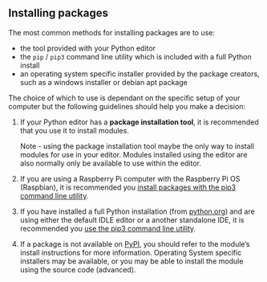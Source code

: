 ## Installing packages

The most common methods for installing packages are to use:

+ the tool provided with your Python editor
+ the `pip` / `pip3` command line utility which is included with a full Python install
+ an operating system specific installer provided by the package creators, such as a windows installer or debian apt package 

The choice of which to use is dependant on the specific setup of your computer but the following guidelines should help you make a decision:

1. If your Python editor has a **package installation tool**, it is recommended that you use it to install modules. 

    Note - using the package installation tool maybe the only way to install modules for use in your editor. Modules installed using the editor are also normally only be available to use within the editor.

2. If you are using a Raspberry Pi computer with the Raspberry Pi OS (Raspbian), it is recommended you [install packages with the pip3 command line utility](https://projects.raspberrypi.org/en/projects/install-python-packages/3).

3. If you have installed a full Python installation (from [python.org](https://python.org)) and are using either the default IDLE editor or a another standalone IDE, it is recommended you [use the pip3 command line utility](https://projects.raspberrypi.org/en/projects/install-python-packages/3).

4. If a package is not available on [PyPI](https://pypi.org), you should refer to the module’s install instructions for more information. Operating System specific installers may be available, or you may be able to install the module using the source code (advanced).

